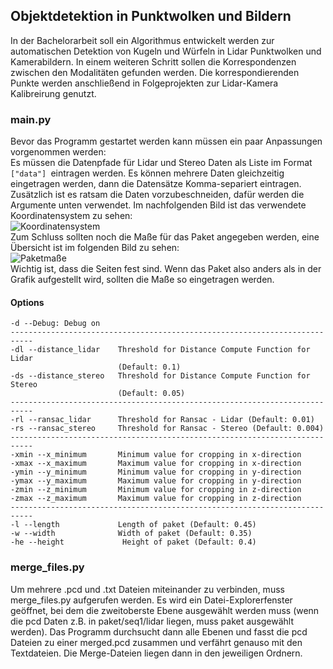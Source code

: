## Objektdetektion in Punktwolken und Bildern ##
In der Bachelorarbeit soll ein Algorithmus entwickelt werden zur automatischen Detektion von Kugeln und Würfeln in Lidar Punktwolken und Kamerabildern. In einem weiteren Schritt sollen die Korrespondenzen zwischen den Modalitäten gefunden werden. Die korrespondierenden Punkte werden anschließend in Folgeprojekten zur Lidar-Kamera Kalibreirung genutzt.

### main.py ###
Bevor das Programm gestartet werden kann müssen ein paar Anpassungen
vorgenommen werden:\
Es müssen die Datenpfade für Lidar und Stereo Daten als Liste im Format ````["data"] ````eintragen werden. 
Es können mehrere Daten gleichzeitig eingetragen werden, dann die Datensätze Komma-separiert eintragen. 
Zusätzlich ist es ratsam die Daten vorzubeschneiden, dafür werden die Argumente unten verwendet.
Im nachfolgenden Bild ist das verwendete Koordinatensystem zu sehen:\
![Koordinatensystem](https://git.ios.htwg-konstanz.de/mof-sprojekte/ba-matthias-deberling/-/tree/master/Bachelorarbeit/pictures/alpha_coordinate_2.png)
\
Zum Schluss sollten noch die Maße für das Paket angegeben werden, eine Übersicht ist im folgenden Bild zu sehen:\
![Paketmaße](https://git.ios.htwg-konstanz.de/mof-sprojekte/ba-matthias-deberling/-/tree/master/Bachelorarbeit/pictures/paket_2.png)
\
Wichtig ist, dass die Seiten fest sind. Wenn das Paket also anders als in der Grafik
aufgestellt wird, sollten die Maße so eingetragen werden.
#### Options ####
````
-d --Debug: Debug on
---------------------------------------------------------------------------
-dl --distance_lidar    Threshold for Distance Compute Function for Lidar
                        (Default: 0.1)
-ds --distance_stereo   Threshold for Distance Compute Function for Stereo
                        (Default: 0.05)
---------------------------------------------------------------------------
-rl --ransac_lidar      Threshold for Ransac - Lidar (Default: 0.01)
-rs --ransac_stereo     Threshold for Ransac - Stereo (Default: 0.004)
---------------------------------------------------------------------------
-xmin --x_minimum       Minimum value for cropping in x-direction
-xmax --x_maximum       Maximum value for cropping in x-direction
-ymin --y_minimum       Minimum value for cropping in y-direction
-ymax --y_maximum       Maximum value for cropping in y-direction
-zmin --z_minimum       Minimum value for cropping in z-direction
-zmax --z_maximum       Maximum value for cropping in z-direction
---------------------------------------------------------------------------
-l --length             Length of paket (Default: 0.45)
-w --width              Width of paket (Default: 0.35)
-he --height             Height of paket (Default: 0.4)
````


### merge_files.py ###
Um mehrere .pcd und .txt Dateien miteinander zu verbinden, 
muss merge_files.py aufgerufen werden. Es wird ein Datei-Explorerfenster 
geöffnet, bei dem die zweitoberste Ebene ausgewählt werden muss
(wenn die pcd Daten z.B. in paket/seq1/lidar liegen, muss paket ausgewählt werden).
Das Programm durchsucht dann alle Ebenen und fasst die pcd Dateien 
zu einer merged.pcd zusammen und verfährt genauso mit den Textdateien.
Die Merge-Dateien liegen dann in den jeweiligen Ordnern.
